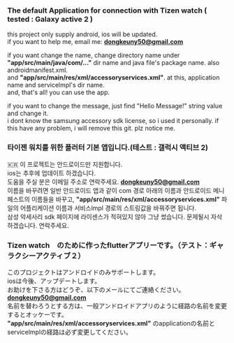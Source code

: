 ### The default Application for connection with Tizen watch ( tested : Galaxy active 2 )

this project only supply android, ios will be updated.  
if you want to help me, email me: **dongkeuny50@gmail.com**  

if you want change the name, change directory name under **"app/src/main/java/com/..."** dir name and java file's package name. also androidmanifest.xml.  
and **"app/src/main/res/xml/accessoryservices.xml"**. at this, application name and servicelmpl's dir name.  
and, that's all! you can use the app.  

if you want to change the message, just find "Hello Message!" string value and change it.  
i dont know the samsung accessory sdk license, so i used it personally. if this have any problem, i will remove this git. plz notice me.  
### 타이젠 워치를 위한 플러터 기본 앱입니다.(테스트 : 갤럭시 액티브 2)  

🇰🇷 이 프로젝트는 안드로이드만 지원합니다.  
ios는 추후에 업데이트 하겠습니다.  
도움을 주실 분은 이메일 주소로 연락주세요. **dongkeuny50@gmail.com**  
이름을 바꾸려면 일반 안드로이드 앱과 같이 com 경로 아래의 이름과 안드로이드 메니페스트의 이름들을 바꾸고,    **"app/src/main/res/xml/accessoryservices.xml"** 파일의 어플리케이션 이름과 서비스lmpl 경로의 스트링값을 바꿔주면 됩니다.   
삼성 악세사리 sdk 페이지에 라이센스가 적혀있지 않아 그냥 썼습니다. 문제될시 자삭하겠습니다. 연락주세요.  


### Tizen watch　のために作ったflutterアプリーです。（テスト：ギャラクシーアクティブ２）  

このプロジェクトはアンドロイドのみサポートします。  
iosは今後、アップデートします。  
お助けを下さる方はどうぞ、以下のメールにてご連絡ください。 **dongkeuny50@gmail.com**  
名前を替わろうとする方は、一般アンドロイドアプリのように経路の名前を変更するとオッケーです。  
**"app/src/main/res/xml/accessoryservices.xml"** のapplicationの名前とservicelmplの経路は必ず変更してください。  




